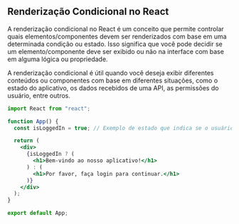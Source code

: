 ## Renderização Condicional no React

A renderização condicional no React é um conceito que permite controlar quais elementos/componentes devem ser renderizados com base em uma determinada condição ou estado. Isso significa que você pode decidir se um elemento/componente deve ser exibido ou não na interface com base em alguma lógica ou propriedade.

A renderização condicional é útil quando você deseja exibir diferentes conteúdos ou componentes com base em diferentes situações, como o estado do aplicativo, os dados recebidos de uma API, as permissões do usuário, entre outros.

```jsx
import React from "react";

function App() {
  const isLoggedIn = true; // Exemplo de estado que indica se o usuário está logado

  return (
    <div>
      {isLoggedIn ? (
        <h1>Bem-vindo ao nosso aplicativo!</h1>
      ) : (
        <h1>Por favor, faça login para continuar.</h1>
      )}
    </div>
  );
}

export default App;
```
